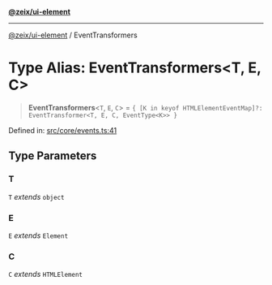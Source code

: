 [**@zeix/ui-element**](../README.md)

***

[@zeix/ui-element](../globals.md) / EventTransformers

# Type Alias: EventTransformers\<T, E, C\>

> **EventTransformers**\<`T`, `E`, `C`\> = `{ [K in keyof HTMLElementEventMap]?: EventTransformer<T, E, C, EventType<K>> }`

Defined in: [src/core/events.ts:41](https://github.com/zeixcom/ui-element/blob/e844a8875dcc0f1e1c331a07fc308d56d924c955/src/core/events.ts#L41)

## Type Parameters

### T

`T` *extends* `object`

### E

`E` *extends* `Element`

### C

`C` *extends* `HTMLElement`

